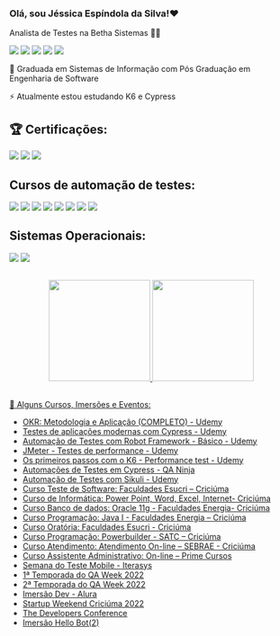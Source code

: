 ### Olá, sou Jéssica Espíndola da Silva!❤️
Analista de Testes na Betha Sistemas 🐞💼

<div> 
 <a href="https://www.linkedin.com/in/j%C3%A9ssica-esp%C3%ADndola-da-silva-81920076" target="_blank"><img src="https://img.shields.io/badge/-LinkedIn-%230077B5?style=for-the-badge&logo=linkedin&logoColor=white" target="_blank"></a> 
 <a href="https://discord.gg/Jéssica Espíndola da Silva#0740" target="_blank"><img src="https://img.shields.io/badge/Discord-7289DA?style=for-the-badge&logo=discord&logoColor=white" target="_blank"></a>
 <a href="https://t.me/jeespindolasilva" target="_blank"><img src="https://img.shields.io/badge/Telegram-2CA5E0?style=for-the-badge&logo=telegram&logoColor=white" target="_blank"></a>
  <a href="https://instagram.com/jeespindolasilva" target="_blank"><img src="https://img.shields.io/badge/-Instagram-%23E4405F?style=for-the-badge&logo=instagram&logoColor=white" target="_blank"></a>
  <a href = "mailto:contatojessicaespindoladasilva5@gmail.com"><img src="https://img.shields.io/badge/-Gmail-%23333?style=for-the-badge&logo=gmail&logoColor=white" target="_blank"></a> 
</div>


📜 Graduada em Sistemas de Informação com Pós Graduação em Engenharia de Software 

⚡ Atualmente estou estudando K6 e Cypress


## 🏆 Certificações:
<p>
<img src=https://img.shields.io/badge/-CTFL%20-%23525252.svg?style=flat%20>
<img src=https://img.shields.io/badge/-CTFLAT%20-%23525252.svg?style=flat>
<img src=https://img.shields.io/badge/-CTALTAE%20-%23525252.svg?style=flat>
</p>

## Cursos de automação de testes:

<p>
  <img src=https://img.shields.io/badge/-Cypress%20-%23525252.svg?style=flat&logo=cypress&logoColor=red&>
  <img src=https://img.shields.io/badge/-Playwright%20-%23525252.svg?style=flat&logo=Playwright&logoColor=green&>
  <img src=https://img.shields.io/badge/-Sikuli%20-%23525252.svg?style=flat&logo=sikuli&logoColor=red&>
  <img src=https://img.shields.io/badge/-K6%20-%23525252.svg?style=flat&logo=k6&logoColor=purple&>
  <img src=https://img.shields.io/badge/-Jmeter%20-%23525252.svg?style=flat&logo=jmeter&logoColor=red&>
  <img src=https://img.shields.io/badge/Robot%20Framework%20-%23525252.svg?style=flat&logo=robot-framework&logoColor=white>
  <img src=https://img.shields.io/badge/-Selenium%20-%23525252.svg?style=flat&logo=selenium&logoColor=red&>
  <img src="https://img.shields.io/badge/-CodeceptJS-%23525252?style=flat&logo=codeceptjs&logoColor=white"/>
 </p>
 
 ## Sistemas Operacionais:

<p>
  <img src=https://img.shields.io/badge/-Linux%20-%23525252.svg?style=flat&logo=linux&logoColor=white&>
  <img src=https://img.shields.io/badge/-Windows%20-%23525252.svg?style=flat&logo=Windows&>
</p>
 
 ##
<div align="center">
  <a href="https://github.com/jessicaespindola">
  <img height="180em" src="https://github-readme-stats.vercel.app/api?username=jessicaespindola&show_icons=true&theme=dark&include_all_commits=true&count_private=true"/>
  <img height="180em" src="https://github-readme-stats.vercel.app/api/top-langs/?username=jessicaespindola&layout=compact&langs_count=7&theme=dark"/>
</div> 

##
  
📝 Alguns Cursos, Imersões e Eventos:

- OKR: Metodologia e Aplicação (COMPLETO) - Udemy
- Testes de aplicações modernas com Cypress - Udemy
- Automação de Testes com Robot Framework - Básico - Udemy
- JMeter - Testes de performance - Udemy
- Os primeiros passos com o K6 - Performance test - Udemy
- Automações de Testes em Cypress - QA Ninja
- Automação de Testes com Sikuli - Udemy
- Curso Teste de Software: Faculdades Esucri – Criciúma
- Curso de Informática: Power Point, Word, Excel, Internet- Criciúma
- Curso Banco de dados: Oracle 11g - Faculdades Energia- Criciúma
- Curso Programação: Java I - Faculdades Energia – Criciúma
- Curso Oratória: Faculdades Esucri - Criciúma
- Curso Programação: Powerbuilder - SATC – Criciúma
- Curso Atendimento: Atendimento On-line – SEBRAE - Criciúma
- Curso Assistente Administrativo: On-line – Prime Cursos
- Semana do Teste Mobile - Iterasys
- 1ª Temporada do QA Week 2022
- 2ª Temporada do QA Week 2022
- Imersão Dev - Alura
- Startup Weekend Criciúma 2022
- The Developers Conference
- Imersão Hello Bot(2)



